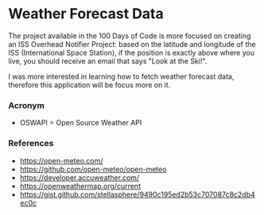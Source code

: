 # Weather Forecast Data

The project available in the 100 Days of Code is more focused on creating an ISS Overhead Notifier Project: based on the latitude and longitude of the ISS (International Space Station), if the position is exactly above where you live, you should receive an email that says "Look at the Ski!".

I was more interested in learning how to fetch weather forecast data, therefore this application will be focus more on it.

### Acronym

- OSWAPI = Open Source Weather API

### References

- https://open-meteo.com/
- https://github.com/open-meteo/open-meteo
- https://developer.accuweather.com/
- https://openweathermap.org/current
- https://gist.github.com/stellasphere/9490c195ed2b53c707087c8c2db4ec0c
